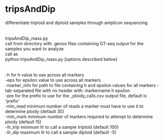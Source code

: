 # tripsAndDip <br/>
differentiate triploid and diploid samples through amplicon sequencing <br/>
<br/><br/>
tripsAndDip_mass.py <br/>
call from directory with .genos files containing GT-seq output for the samples you want to analyze <br/>
call as <br/>
python tripsAndDip_mass.py [options described below] <br/>
<br/><br/>
-h for h value to use across all markers <br/>
-eps for epsilon value to use across all markers <br/>
-marker_info for path to file containing h and epsilon values for all markers - tab-separated file with no header with: markername	h	epsilon <br/>
-pre for the prefix to use for the _ploidy_calls.csv output file, default is 'prefix' <br/>
-min_read minimum number of reads a marker must have to use it to determine ploidy (default 30) <br/>
-min_mark minimum number of markers required to attempt to determine ploidy	(default 15) <br/>
-llr_trip minimum llr to call a sample triploid (default 100) <br/>
-llr_dip maximum llr to call a sample diploid	(default -5) <br/>
